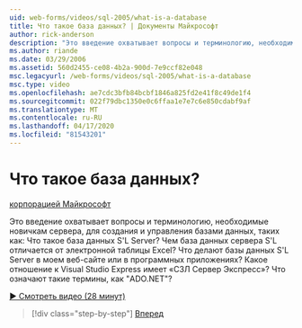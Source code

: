 ```yaml
---
uid: web-forms/videos/sql-2005/what-is-a-database
title: Что такое база данных? | Документы Майкрософт
author: rick-anderson
description: "Это введение охватывает вопросы и терминологию, необходимые новичкам сервера, для создания и управления базами данных, таких как: Что такое база данных S'L Server? Как..."
ms.author: riande
ms.date: 03/29/2006
ms.assetid: 560d2455-ce08-4b2a-900d-7e9ccf82e048
msc.legacyurl: /web-forms/videos/sql-2005/what-is-a-database
msc.type: video
ms.openlocfilehash: ae7cdc3bfb84bcbf1846a825fd2e41f8c49de1f4
ms.sourcegitcommit: 022f79dbc1350e0c6ffaa1e7e7c6e850cdabf9af
ms.translationtype: MT
ms.contentlocale: ru-RU
ms.lasthandoff: 04/17/2020
ms.locfileid: "81543201"
---
```

# <a name="what-is-a-database"></a>Что такое база данных?

[корпорацией Майкрософт](https://github.com/microsoft)

Это введение охватывает вопросы и терминологию, необходимые новичкам сервера, для создания и управления базами данных, таких как: Что такое база данных S'L Server? Чем база данных сервера S'L отличается от электронной таблицы Excel? Что делают базы данных S'L Server в моем веб-сайте или в программных приложениях? Какое отношение к Visual Studio Express имеет «СЗЛ Сервер Экспресс»? Что означают такие термины, как "ADO.NET"?

[&#9654; Смотреть видео (28 минут)](https://channel9.msdn.com/Blogs/ASP-NET-Site-Videos/what-is-a-database)

> [!div class="step-by-step"]
> [Вперед](understanding-database-tables-and-records.md)
